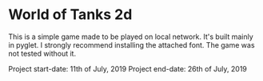 # World of Tanks 2d
This is a simple game made to be played on local network.
It's built mainly in pyglet.
I strongly recommend installing the attached font. The game was not tested without it.

Project start-date: 11th of July, 2019
Project end-date: 26th of July, 2019
